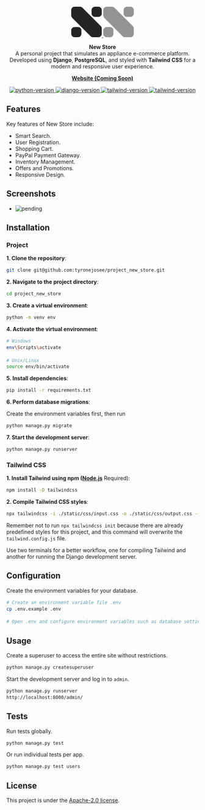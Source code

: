 <p align="center">
  <a href="https://github.com/tyronejosee/project_new_store#gh-light-mode-only" target="_blank">
    <img src="./static/img/logo_light.svg" alt="logo-light" width="80">
  </a>
  <a href="https://github.com/tyronejosee/project_new_store#gh-dark-mode-only" target="_blank">
    <img src="./static/img/logo_dark.svg" alt="logo-dark" width="80">
  </a>
</p>
<p align="center">
  <strong>New Store</strong>
  <br>
  A personal project that simulates an appliance e-commerce platform. Developed using <b>Django</b>, <b>PostgreSQL</b>, and styled with <b>Tailwind CSS</b> for a modern and responsive user experience.
<p>
<p align="center">
  <a href="#"><strong>Website (Coming Soon)</strong></a>
</p>
<p align="center">
  <a href="https://www.python.org/">
  <img src="https://img.shields.io/badge/python-3.11.3-blue" alt="python-version">
  </a>
  <a href="https://www.djangoproject.com/">
  <img src="https://img.shields.io/badge/django-4.2.4-blue" alt="django-version">
  </a>
  <a href="https://tailwindcss.com/">
  <img src="https://img.shields.io/badge/tailwindcss-3.3.2-blue" alt="tailwind-version">
  </a>
  <a href="https://nodejs.org/en">
  <img src="https://img.shields.io/badge/node-18.17.1-blue" alt="tailwind-version">
  </a>
</p>

## Features

Key features of New Store include:

- Smart Search.
- User Registration.
- Shopping Cart.
- PayPal Payment Gateway.
- Inventory Management.
- Offers and Promotions.
- Responsive Design.

## Screenshots

- ![pending](pending)

## Installation

### Project

**1. Clone the repository**:

```bash
git clone git@github.com:tyronejosee/project_new_store.git
```

**2. Navigate to the project directory**:

```bash
cd project_new_store
```

**3. Create a virtual environment**:

```bash
python -m venv env
```

**4. Activate the virtual environment**:

```bash
# Windows
env\Scripts\activate

# Unix/Linux
source env/bin/activate  
```

**5. Install dependencies**:

```bash
pip install -r requirements.txt
```

**6. Perform database migrations**:

Create the environment variables first, then run

```bash
python manage.py migrate
```


**7. Start the development server**:

```bash
python manage.py runserver
```

### Tailwind CSS

**1. Install Tailwind using npm ([Node.js](https://nodejs.org/en)** Required):

```bash
npm install -D tailwindcss
```

**2. Compile Tailwind CSS styles**:

```bash
npx tailwindcss -i ./static/css/input.css -o ./static/css/output.css --watch
```

Remember not to run `npx tailwindcss init` because there are already predefined styles for this project, and this command will overwrite the `tailwind.config.js` file.

Use two terminals for a better workflow, one for compiling Tailwind and another for running the Django development server.

## Configuration

Create the environment variables for your database.

```bash
# Create an environment variable file .env
cp .env.example .env

# Open .env and configure environment variables such as database settings and secret keys
```

## Usage

Create a superuser to access the entire site without restrictions.

```bash
python manage.py createsuperuser
```

Start the development server and log in to `admin`.

```bash
python manage.py runserver
http://localhost:8000/admin/
```

## Tests

Run tests globally.

```bash
python manage.py test
```

Or run individual tests per app.

```bash
python manage.py test users
```

## License

This project is under the [Apache-2.0 license](https://github.com/tyronejosee/project_new_store/blob/main/LICENSE).
